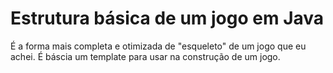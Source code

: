 # Estrutura básica de um jogo em Java

É a forma mais completa e otimizada de "esqueleto" de um jogo que eu achei.
É báscia um template para usar na construção de um jogo.
